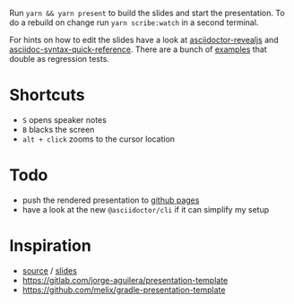 Run `yarn && yarn present` to build the slides and start the presentation.
To do a rebuild on change run `yarn scribe:watch` in a second terminal.

For hints on how to edit the slides have a look at [asciidoctor-revealjs][adoc-reveal] and [asciidoc-syntax-quick-reference][quick].
There are a bunch of [examples](https://github.com/asciidoctor/asciidoctor-reveal.js/tree/master/examples) that double as regression tests.

[adoc-reveal]: https://asciidoctor.org/docs/asciidoctor-revealjs
[quick]: https://asciidoctor.org/docs/asciidoc-syntax-quick-reference/

# Shortcuts
- `S` opens speaker notes  
- `B` blacks the screen
- `alt + click` zooms to the cursor location

# Todo
- push the rendered presentation to [github pages](https://signed.github.io/talk-template/)
- have a look at the new `@asciidoctor/cli` if it can simplify my setup

# Inspiration
- [source](https://github.com/bentolor/java9to13) / [slides](https://bentolor.github.io/java9to13/)
- https://gitlab.com/jorge-aguilera/presentation-template
- https://github.com/melix/gradle-presentation-template

